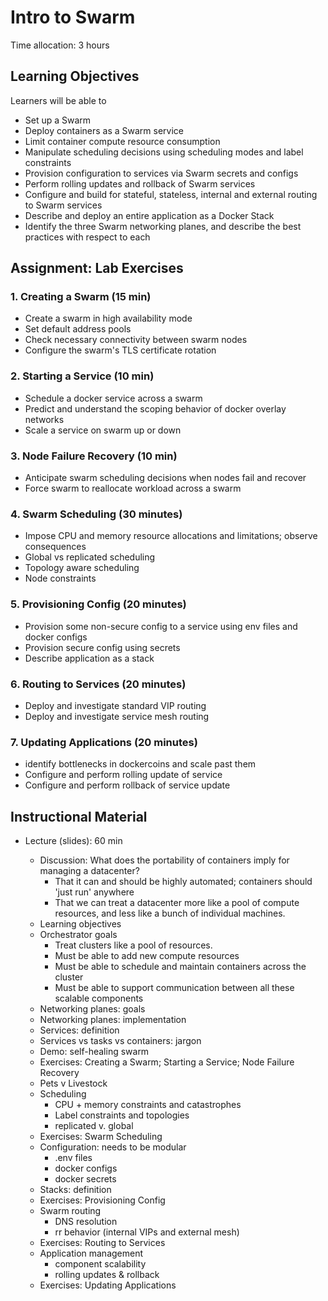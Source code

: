 # Intro to Swarm

Time allocation: 3 hours

## Learning Objectives

Learners will be able to

 - Set up a Swarm
 - Deploy containers as a Swarm service
 - Limit container compute resource consumption
 - Manipulate scheduling decisions using scheduling modes and label constraints
 - Provision configuration to services via Swarm secrets and configs
 - Perform rolling updates and rollback of Swarm services
 - Configure and build for stateful, stateless, internal and external routing to Swarm services
 - Describe and deploy an entire application as a Docker Stack
 - Identify the three Swarm networking planes, and describe the best practices with respect to each

## Assignment: Lab Exercises

### 1. Creating a Swarm (15 min)

 - Create a swarm in high availability mode
 - Set default address pools
 - Check necessary connectivity between swarm nodes
 - Configure the swarm's TLS certificate rotation

### 2. Starting a Service (10 min)

 - Schedule a docker service across a swarm
 - Predict and understand the scoping behavior of docker overlay networks
 - Scale a service on swarm up or down

### 3. Node Failure Recovery (10 min)

 - Anticipate swarm scheduling decisions when nodes fail and recover
 - Force swarm to reallocate workload across a swarm

### 4. Swarm Scheduling (30 minutes)

 - Impose CPU and memory resource allocations and limitations; observe consequences
 - Global vs replicated scheduling
 - Topology aware scheduling
 - Node constraints

### 5. Provisioning Config (20 minutes)

 - Provision some non-secure config to a service using env files and docker configs
 - Provision secure config using secrets
 - Describe application as a stack

### 6. Routing to Services (20 minutes)

 - Deploy and investigate standard VIP routing
 - Deploy and investigate service mesh routing

### 7. Updating Applications (20 minutes)

 - identify bottlenecks in dockercoins and scale past them
 - Configure and perform rolling update of service
 - Configure and perform rollback of service update


## Instructional Material

 - Lecture (slides): 60 min

   - Discussion: What does the portability of containers imply for managing a datacenter?
     - That it can and should be highly automated; containers should 'just run' anywhere
     - That we can treat a datacenter more like a pool of compute resources, and less like a bunch of individual machines.
   - Learning objectives
   - Orchestrator goals
     - Treat clusters like a pool of resources.
     - Must be able to add new compute resources
     - Must be able to schedule and maintain containers across the cluster
     - Must be able to support communication between all these scalable components
   - Networking planes: goals
   - Networking planes: implementation
   - Services: definition
   - Services vs tasks vs containers: jargon
   - Demo: self-healing swarm
   - Exercises: Creating a Swarm; Starting a Service; Node Failure Recovery
   - Pets v Livestock
   - Scheduling
     - CPU + memory constraints and catastrophes
     - Label constraints and topologies
     - replicated v. global
   - Exercises: Swarm Scheduling
   - Configuration: needs to be modular
     - .env files
     - docker configs
     - docker secrets
   - Stacks: definition
   - Exercises: Provisioning Config
   - Swarm routing
     - DNS resolution
     - rr behavior (internal VIPs and external mesh)
   - Exercises: Routing to Services
   - Application management
     - component scalability
     - rolling updates & rollback
   - Exercises: Updating Applications
